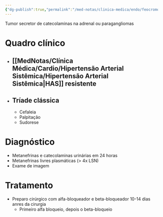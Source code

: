 ```yaml
---
{"dg-publish":true,"permalink":"/med-notas/clinica-medica/endo/feocromocitoma/"}
---
```


Tumor secretor de catecolaminas na adrenal ou paragangliomas

# Quadro clínico
 - ## [[MedNotas/Clínica Médica/Cardio/Hipertensão Arterial Sistêmica/Hipertensão Arterial Sistêmica\|HAS]] resistente
 - ## Tríade clássica
	 - Cefaleia
	 - Palpitação
	 - Sudorese

# Diagnóstico
- Metanefrinas e catecolaminas urinárias em 24 horas
- Metanefrinas livres plasmáticas (> 4x LSN)
- Exame de imagem

# Tratamento
- Preparo cirúrgico com alfa-bloqueador e beta-bloqueador 10-14 dias anres da cirurgia
	- Primeiro alfa bloqueio, depois o beta-bloqueio